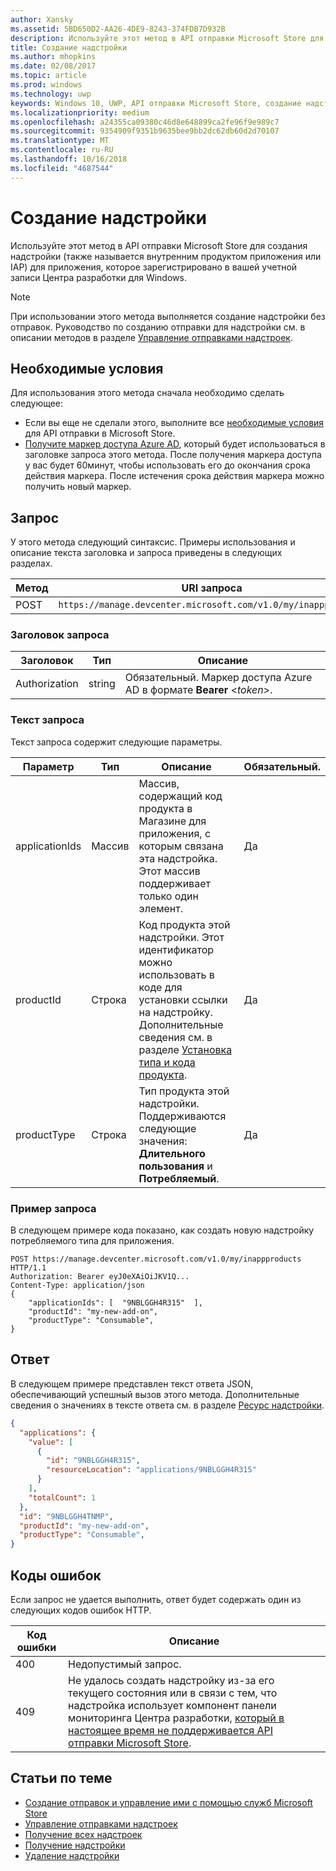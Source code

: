 ```yaml
---
author: Xansky
ms.assetid: 5BD650D2-AA26-4DE9-8243-374FDB7D932B
description: Используйте этот метод в API отправки Microsoft Store для создания надстройки для приложения, которое зарегистрировано в вашей учетной записи Центра разработки для Windows.
title: Создание надстройки
ms.author: mhopkins
ms.date: 02/08/2017
ms.topic: article
ms.prod: windows
ms.technology: uwp
keywords: Windows 10, UWP, API отправки Microsoft Store, создание надстройки, внутренний продукт приложения, IAP
ms.localizationpriority: medium
ms.openlocfilehash: a24355ca09380c46d8e648899ca2fe96f9e989c7
ms.sourcegitcommit: 9354909f9351b9635bee9bb2dc62db60d2d70107
ms.translationtype: MT
ms.contentlocale: ru-RU
ms.lasthandoff: 10/16/2018
ms.locfileid: "4687544"
---
```

# <a name="create-an-add-on"></a>Создание надстройки

Используйте этот метод в API отправки Microsoft Store для создания надстройки (также называется внутренним продуктом приложения или IAP) для приложения, которое зарегистрировано в вашей учетной записи Центра разработки для Windows.

> [!NOTE]
> При использовании этого метода выполняется создание надстройки без отправок. Руководство по созданию отправки для надстройки см. в описании методов в разделе [Управление отправками надстроек](manage-add-on-submissions.md).

## <a name="prerequisites"></a>Необходимые условия

Для использования этого метода сначала необходимо сделать следующее:

* Если вы еще не сделали этого, выполните все [необходимые условия](create-and-manage-submissions-using-windows-store-services.md#prerequisites) для API отправки в Microsoft Store.
* [Получите маркер доступа Azure AD](create-and-manage-submissions-using-windows-store-services.md#obtain-an-azure-ad-access-token), который будет использоваться в заголовке запроса этого метода. После получения маркера доступа у вас будет 60минут, чтобы использовать его до окончания срока действия маркера. После истечения срока действия маркера можно получить новый маркер.

## <a name="request"></a>Запрос

У этого метода следующий синтаксис. Примеры использования и описание текста заголовка и запроса приведены в следующих разделах.

| Метод | URI запроса                                                      |
|--------|------------------------------------------------------------------|
| POST    | ```https://manage.devcenter.microsoft.com/v1.0/my/inappproducts``` |


### <a name="request-header"></a>Заголовок запроса

| Заголовок        | Тип   | Описание                                                                 |
|---------------|--------|-----------------------------------------------------------------------------|
| Authorization | string | Обязательный. Маркер доступа Azure AD в формате **Bearer** &lt;*token*&gt;. |


### <a name="request-body"></a>Текст запроса

Текст запроса содержит следующие параметры.

|  Параметр  |  Тип  |  Описание  |  Обязательный.  |
|------|------|------|------|
|  applicationIds  |  Массив  |  Массив, содержащий код продукта в Магазине для приложения, с которым связана эта надстройка. Этот массив поддерживает только один элемент.   |  Да  |
|  productId  |  Строка  |  Код продукта этой надстройки. Этот идентификатор можно использовать в коде для установки ссылки на надстройку. Дополнительные сведения см. в разделе [Установка типа и кода продукта](https://msdn.microsoft.com/windows/uwp/publish/set-your-iap-product-id).  |  Да  |
|  productType  |  Строка  |  Тип продукта этой надстройки. Поддерживаются следующие значения: **Длительного пользования** и **Потребляемый**.  |  Да  |


### <a name="request-example"></a>Пример запроса

В следующем примере кода показано, как создать новую надстройку потребляемого типа для приложения.

```syntax
POST https://manage.devcenter.microsoft.com/v1.0/my/inappproducts HTTP/1.1
Authorization: Bearer eyJ0eXAiOiJKV1Q...
Content-Type: application/json
{
    "applicationIds": [  "9NBLGGH4R315"  ],
    "productId": "my-new-add-on",
    "productType": "Consumable",
}
```

## <a name="response"></a>Ответ

В следующем примере представлен текст ответа JSON, обеспечивающий успешный вызов этого метода. Дополнительные сведения о значениях в тексте ответа см. в разделе [Ресурс надстройки](manage-add-ons.md#add-on-object).

```json
{
  "applications": {
    "value": [
      {
        "id": "9NBLGGH4R315",
        "resourceLocation": "applications/9NBLGGH4R315"
      }
    ],
    "totalCount": 1
  },
  "id": "9NBLGGH4TNMP",
  "productId": "my-new-add-on",
  "productType": "Consumable",
}
```

## <a name="error-codes"></a>Коды ошибок

Если запрос не удается выполнить, ответ будет содержать один из следующих кодов ошибок HTTP.

| Код ошибки |  Описание                                                                                                                                                                           |
|--------|------------------|
| 400  | Недопустимый запрос. |
| 409  | Не удалось создать надстройку из-за его текущего состояния или в связи с тем, что надстройка использует компонент панели мониторинга Центра разработки, [который в настоящее время не поддерживается API отправки Microsoft Store](create-and-manage-submissions-using-windows-store-services.md#not_supported). |   


## <a name="related-topics"></a>Статьи по теме

* [Создание отправок и управление ими с помощью служб Microsoft Store](create-and-manage-submissions-using-windows-store-services.md)
* [Управление отправками надстроек](manage-add-on-submissions.md)
* [Получение всех надстроек](get-all-add-ons.md)
* [Получение надстройки](get-an-add-on.md)
* [Удаление надстройки](delete-an-add-on.md)
